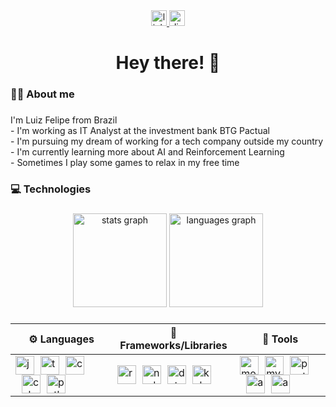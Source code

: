 <div align="center">
  <a href="https://www.linkedin.com/in/luiz-felipe-moura-aa109012a/?locale=en_US" target="_blank">
    <img src="https://img.shields.io/static/v1?message=LinkedIn&logo=linkedin&label=&color=0077B5&logoColor=white&labelColor=&style=for-the-badge" height="25" alt="linkedin logo"  />
  </a>
  <a href="_plushfire_" target="_blank">
    <img src="https://img.shields.io/static/v1?message=Discord&logo=discord&label=&color=7289DA&logoColor=white&labelColor=&style=for-the-badge" height="25" alt="discord logo"  />
  </a>
</div>

###

<h1 align="center">Hey there! 👋</h1>

###

<h3 align="left">👨‍💻 About me</h3>

###

<p align="left">I'm Luiz Felipe from Brazil<br>- I'm working as IT Analyst at the investment bank BTG Pactual<br>- I'm pursuing my dream of working for a tech company outside my country<br>- I'm currently learning more about AI and Reinforcement Learning<br>- Sometimes I play some games to relax in my free time</p>

###

<h3 align="left">💻 Technologies</h3>

###

<div align="center">
  <img src="https://github-readme-stats.vercel.app/api?username=LuizFelipeM&hide_title=false&hide_rank=true&show_icons=true&include_all_commits=true&count_private=true&disable_animations=false&theme=dracula&locale=en&hide_border=true&order=1" height="150" alt="stats graph"  />
  <img src="https://github-readme-stats.vercel.app/api/top-langs?username=LuizFelipeM&locale=en&hide_title=false&layout=compact&card_width=320&langs_count=5&theme=dracula&hide_border=true&order=2" height="150" alt="languages graph"  />
</div>

###

<div align="center">
  
  | ⚙ Languages      | 🧰 Frameworks/Libraries | 🔧 Tools         |
  |------------------|-------------------------|------------------|
  | <img src="https://skillicons.dev/icons?i=js" height="30" alt="javascript logo" /><span style="margin-left: 10px;"/><img src="https://skillicons.dev/icons?i=ts" height="30" alt="typescript logo" /><span style="margin-left: 10px;"/><img src="https://skillicons.dev/icons?i=css" height="30" alt="css3 logo" /><span style="margin-left: 10px;"/><img src="https://skillicons.dev/icons?i=cs" height="30" alt="csharp logo" /><span style="margin-left: 10px;"/><img src="https://skillicons.dev/icons?i=py" height="30" alt="python logo"  /> | <img src="https://skillicons.dev/icons?i=react" height="30" alt="react logo" /><span style="margin-left: 10px;"/><img src="https://skillicons.dev/icons?i=nodejs" height="30" alt="nodejs logo" /><span style="margin-left: 10px;"/><img src="https://skillicons.dev/icons?i=dotnet" height="30" alt="dot-net logo" /><span style="margin-left: 10px;"/><img src="https://skillicons.dev/icons?i=kubernetes" height="30" alt="kubernetes logo"  /> | <img src="https://skillicons.dev/icons?i=mongodb" height="30" alt="mongodb logo" /><span style="margin-left: 10px;"/><img src="https://skillicons.dev/icons?i=mysql" height="30" alt="mysql logo" /><span style="margin-left: 10px;"/><img src="https://skillicons.dev/icons?i=postgres" height="30" alt="postgresql logo" /><span style="margin-left: 10px;"/><img src="https://skillicons.dev/icons?i=aws" height="30" alt="amazonwebservices logo" /><span style="margin-left: 10px;"/><img src="https://skillicons.dev/icons?i=azure" height="30" alt="azure logo"  /> |

</div>
